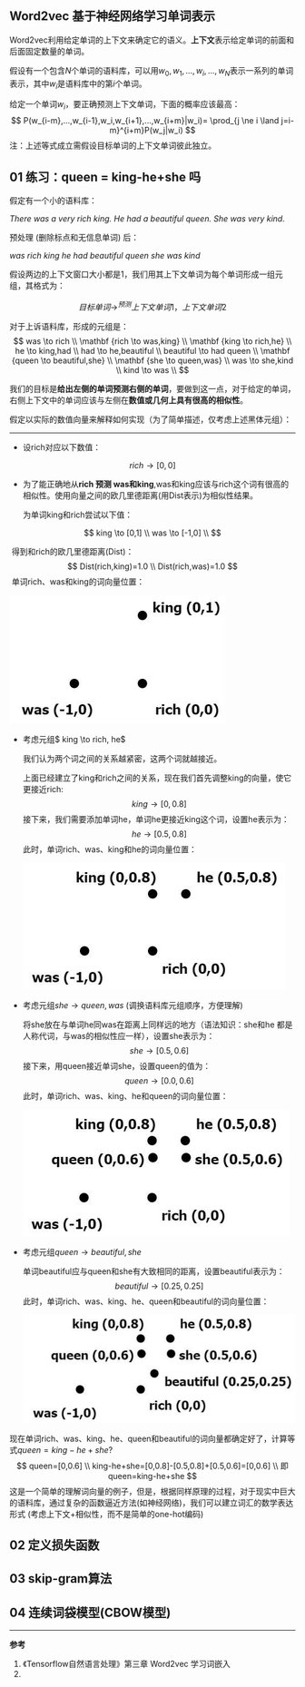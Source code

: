 ## Word2vec  基于神经网络学习单词表示

Word2vec利用给定单词的上下文来确定它的语义。**上下文**表示给定单词的前面和后面固定数量的单词。

假设有一个包含$N$个单词的语料库，可以用$w_0, w_1,..., w_i,..., w_N$表示一系列的单词表示，其中$w_i$是语料库中的第$i$个单词。

给定一个单词$w_i$，要正确预测上下文单词，下面的概率应该最高：
$$
P(w_{i-m},...,w_{i-1},w_i,w_{i+1},...,w_{i+m}|w_i)= \prod_{j \ne i \land j=i-m}^{i+m}P(w_j|w_i)
$$
注：上述等式成立需假设目标单词的上下文单词彼此独立。



## 01 练习：queen = king-he+she 吗

假定有一个小的语料库：

*There was a very rich king. He had a beautiful queen. She was very kind.*

预处理 (删除标点和无信息单词) 后：

*was rich king he had beautiful queen she was kind*

假设两边的上下文窗口大小都是1，我们用其上下文单词为每个单词形成一组元组，其格式为：

$$
目标单词 \to^{预测} 上下文单词1， 上下文单词2
$$

对于上诉语料库，形成的元组是：
$$
was \to rich  					    \\
\mathbf {rich \to was,king}         \\
\mathbf {king \to rich,he}          \\
he \to king,had  					\\
had \to he,beautiful				\\
beautiful \to had queen		        \\
\mathbf {queen \to beautiful,she}	\\
\mathbf {she \to queen,was}		    \\
was \to she,kind		            \\
kind \to was						\\
$$


我们的目标是**给出左侧的单词预测右侧的单词**，要做到这一点，对于给定的单词，右侧上下文中的单词应该与左侧在**数值或几何上具有很高的相似性**。

假定以实际的数值向量来解释如何实现（为了简单描述，仅考虑上述黑体元组）：

-----

- 设rich对应以下数值：

$$
  rich \to [0,0]
$$

- 为了能正确地从**rich 预测 was和king**,was和king应该与rich这个词有很高的相似性。使用向量之间的欧几里德距离(用Dist表示)为相似性结果。

  为单词king和rich尝试以下值：

$$
king \to [0,1]		\\
was \to [-1,0]		\\
$$

​	得到和rich的欧几里德距离(Dist)：	
$$
Dist(rich,king)=1.0		\\
Dist(rich,was)=1.0
$$
​	单词rich、was和king的词向量位置：

![单词rich、was和king的词向量位置](./pictures/06_rich_was_king_position.bmp)



- 考虑元组$ king \to rich, he$ 

  我们认为两个词之间的关系越紧密，这两个词就越接近。

  上面已经建立了king和rich之间的关系，现在我们首先调整king的向量，使它更接近rich:
  $$
  king \to [0,0.8]
  $$
  接下来，我们需要添加单词he，单词he更接近king这个词，设置he表示为：
  $$
  he \to [0.5,0.8]
  $$
  此时，单词rich、was、king和he的词向量位置：

  ![单词rich、was、king和he的词向量位置](./pictures/07_rich_was_king_he_position.bmp)



- 考虑元组$she \to queen,was$ (调换语料库元组顺序，方便理解)

  将she放在与单词he同was在距离上同样远的地方（语法知识：she和he 都是人称代词，与was的相似性应一样），设置she表示为：
  $$
  she \to [0.5,0.6]
  $$
  接下来，用queen接近单词she，设置queen的值为：
  $$
  queen \to [0.0,0.6]
  $$
  此时，单词rich、was、king、he和queen的词向量位置：

  ![单词rich、was、king、he和queen的词向量位置](./pictures/08_rich_was_king_he_queen_position.bmp)



- 考虑元组$queen \to beautiful,she$

  单词beautiful应与queen和she有大致相同的距离，设置beautiful表示为：
  $$
  beautiful \to [0.25,0.25]
  $$
  此时，单词rich、was、king、he、queen和beautiful的词向量位置：

  ![单词rich、was、king、he、queen和beautiful的词向量位置](./pictures/09_rich_was_king_he_queen__beautiful_position.bmp)

现在单词rich、was、king、he、queen和beautiful的词向量都确定好了，计算等式$queen=king-he+she?$
$$
queen=[0,0.6]		\\
king-he+she=[0,0.8]-[0.5,0.8]+[0.5,0.6]=[0,0.6] \\
即 queen=king-he+she
$$
这是一个简单的理解词向量的例子，但是，根据同样原理的过程，对于现实中巨大的语料库，通过复杂的函数逼近方法(如神经网络)，我们可以建立词汇的数学表达形式 (考虑上下文+相似性，而不是简单的one-hot编码)




## 02 定义损失函数



## 03 skip-gram算法



## 04 连续词袋模型(CBOW模型)

















-----

**参考**

1. 《Tensorflow自然语言处理》第三章 Word2vec 学习词嵌入
2. 

    